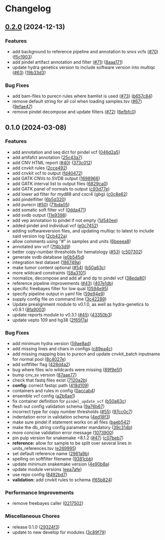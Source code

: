 # Changelog

## [0.2.0](https://github.com/genomic-medicine-sweden/poppy/compare/v0.1.0...v0.2.0) (2024-12-13)


### Features

* add background to reference pipeline and annotation to snvs vcfs ([#70](https://github.com/genomic-medicine-sweden/poppy/issues/70)) ([f5c1903](https://github.com/genomic-medicine-sweden/poppy/commit/f5c1903686952f99439683850004391935ae6222))
* add pindel artifact annotation and filter ([#71](https://github.com/genomic-medicine-sweden/poppy/issues/71)) ([8aaa171](https://github.com/genomic-medicine-sweden/poppy/commit/8aaa171162433dd9f2f32fdd8266c1c2ba247005))
* update hydra genetics version to include software version into multiqc ([#63](https://github.com/genomic-medicine-sweden/poppy/issues/63)) ([19b33d3](https://github.com/genomic-medicine-sweden/poppy/commit/19b33d37d1bdf583f01d5663a61183a25b526cca))


### Bug Fixes

* add bam-files to purecn rules where bamlist is used ([#73](https://github.com/genomic-medicine-sweden/poppy/issues/73)) ([b657c84](https://github.com/genomic-medicine-sweden/poppy/commit/b657c849040ff1763771dfd1ab34e411dcd037f6))
* remove default string for all col when loading samples.tsv ([#67](https://github.com/genomic-medicine-sweden/poppy/issues/67)) ([9efae47](https://github.com/genomic-medicine-sweden/poppy/commit/9efae473e1cb1c9319e010f3ffe6aecd970cd4f8))
* remove pindel decompose and update filters ([#72](https://github.com/genomic-medicine-sweden/poppy/issues/72)) ([6efbfc0](https://github.com/genomic-medicine-sweden/poppy/commit/6efbfc088233e5947600d9331d4fd733c08bffdf))

## 0.1.0 (2024-03-08)


### Features

* add annotation and seq dict for pindel vcf ([046d2a5](https://github.com/genomic-medicine-sweden/poppy/commit/046d2a5c244d7b0d6689561e833ffc9fd5883f26))
* add artifafct annotation ([25c43a7](https://github.com/genomic-medicine-sweden/poppy/commit/25c43a7c4e8021f897b6b3f1499477e00ad5cf90))
* add CNV HTML report ([#40](https://github.com/genomic-medicine-sweden/poppy/issues/40)) ([373c012](https://github.com/genomic-medicine-sweden/poppy/commit/373c01292f80a6516b55f1e7ecb09c9623784500))
* add cnvkit rules ([2cce492](https://github.com/genomic-medicine-sweden/poppy/commit/2cce4921ba8fa0a8b2bb81803ab71e12d7888191))
* add cnvkit vcf to output ([fd40472](https://github.com/genomic-medicine-sweden/poppy/commit/fd40472493be30d5755872b1e027f12a011587a6))
* add GATK CNVs to SVDB output ([1698966](https://github.com/genomic-medicine-sweden/poppy/commit/1698966170331ea9ebf5492fabe91310586350f2))
* add GATK interval list to output files ([6829ca0](https://github.com/genomic-medicine-sweden/poppy/commit/6829ca07e1c08a6dbac8fe14137a0553f9eb9ccf))
* add GATK panel of normals to output ([c93d77e](https://github.com/genomic-medicine-sweden/poppy/commit/c93d77ec2df92509342fdde16e3223c9d7cce0ba))
* add lower ad filter for myd88 and cxcr4 (gbg) ([c0c8e62](https://github.com/genomic-medicine-sweden/poppy/commit/c0c8e6235505ec2e27c65093d39f6dc37760d8ea))
* add pindelfilter ([6b5d320](https://github.com/genomic-medicine-sweden/poppy/commit/6b5d320583916fa3cea253e85edf2b513205f511))
* add purecn ([#50](https://github.com/genomic-medicine-sweden/poppy/issues/50)) ([71bda05](https://github.com/genomic-medicine-sweden/poppy/commit/71bda0519d4aa65154dace50d0143f253d821fb0))
* add somatic soft filter vcf ([0dda471](https://github.com/genomic-medicine-sweden/poppy/commit/0dda471d4317c25fd18a8c2358eeb8945c866724))
* add svdb output ([11e9398](https://github.com/genomic-medicine-sweden/poppy/commit/11e939896b0551cc5c718a196521c69300104356))
* add vep annotation to pindel if not empty ([1d540ee](https://github.com/genomic-medicine-sweden/poppy/commit/1d540ee9175905694dd5ff4c4a05e11fbb1788c4))
* added pindel and individual vcf ([e0c7452](https://github.com/genomic-medicine-sweden/poppy/commit/e0c7452b0cb236f614c1b8d18c47663a0dba23d6))
* adding softwareversion files, and updating multiqc to latest to include said version log ([2cb422a](https://github.com/genomic-medicine-sweden/poppy/commit/2cb422ac8fc62b10747594e3c90ef698a0226b66))
* allow comments using "#" in samples and units ([6beeea8](https://github.com/genomic-medicine-sweden/poppy/commit/6beeea87cd249aec75a6022e12b1ead6b84646f6))
* annotated snv vcf ([7f4b3d9](https://github.com/genomic-medicine-sweden/poppy/commit/7f4b3d942d24c28bada10ab45eca6a4b0971ed18))
* better copy-number thresholds for hematology ([#53](https://github.com/genomic-medicine-sweden/poppy/issues/53)) ([c507302](https://github.com/genomic-medicine-sweden/poppy/commit/c50730206e0a4312762bff362e5f2b79fd3f770e))
* generate svdb database ([e0b545d](https://github.com/genomic-medicine-sweden/poppy/commit/e0b545d7a813e45de4a2fd5bb6923f9febb19ef1))
* integration test dataset ([186749a](https://github.com/genomic-medicine-sweden/poppy/commit/186749a7e8aba3741a8c21ff16a0558ac49dd001))
* make tumor content optional ([#54](https://github.com/genomic-medicine-sweden/poppy/issues/54)) ([b50a63c](https://github.com/genomic-medicine-sweden/poppy/commit/b50a63c28651a57114002f20a941b3114a3d67e7))
* more wildcard constraints ([58a3101](https://github.com/genomic-medicine-sweden/poppy/commit/58a3101e88256dc7868f366965551aa00af53f7c))
* normalize, decompose and add af and dp to pindel vcf ([38eda80](https://github.com/genomic-medicine-sweden/poppy/commit/38eda8068d0689385f66628254a9211ac2758910))
* reference pipeline improvements ([#43](https://github.com/genomic-medicine-sweden/poppy/issues/43)) ([407e1db](https://github.com/genomic-medicine-sweden/poppy/commit/407e1db96fa31c9baafba2eda02019b18f736702))
* specific freebayes filter for low qual ([0594e95](https://github.com/genomic-medicine-sweden/poppy/commit/0594e95212776732db65346ce9ad6efe1c1ea13c))
* specify pipeline output in yaml file ([59e94e9](https://github.com/genomic-medicine-sweden/poppy/commit/59e94e958688da4afc329465c43266c4a39f3d1e))
* supply config file on command line ([3c42289](https://github.com/genomic-medicine-sweden/poppy/commit/3c42289dd6c7f41a81d47a2e2b5785e0dd82d255))
* Update prealignment module to v0.1.0, as well as hydra-genetics to v0.9.1 ([8fa9003](https://github.com/genomic-medicine-sweden/poppy/commit/8fa9003cf00c5d9226cf72df00d3285bc7ba8c48))
* update reports module to v0.3.1 ([#45](https://github.com/genomic-medicine-sweden/poppy/issues/45)) ([43350b3](https://github.com/genomic-medicine-sweden/poppy/commit/43350b3830766f33ff501ac68e2223553368d218))
* update vepto 109 and hg38 ([2f65f7a](https://github.com/genomic-medicine-sweden/poppy/commit/2f65f7a18c869047d09d8e6b3e352c8971b5e16f))


### Bug Fixes

* add minimum hydra version ([59ae8ad](https://github.com/genomic-medicine-sweden/poppy/commit/59ae8ad319fb20f350e518c9c8e6cadcf7dc3a5f))
* add missing lines and chars in configs ([c89ea4c](https://github.com/genomic-medicine-sweden/poppy/commit/c89ea4c0c1c1bf815ed161470420c47d4c3bf462))
* add missing mapping bias to purecn and update cnvkit_batch inputname for normal pool ([8c4027e](https://github.com/genomic-medicine-sweden/poppy/commit/8c4027ed7030172246adf1741379f77fabcf062e))
* add softfilter flag ([428d4a2](https://github.com/genomic-medicine-sweden/poppy/commit/428d4a257baeb60e74673b632cb6d55840094aba))
* bug where files w/o wildcards were missing ([89f9e5f](https://github.com/genomic-medicine-sweden/poppy/commit/89f9e5fa36e52de25539cdcf60a8e2313acca87d))
* bump cnv_sv version ([87aae77](https://github.com/genomic-medicine-sweden/poppy/commit/87aae773cc0f7a278731e5d2fd4343b717eb4ec5))
* check that fastq files exist ([7120a2b](https://github.com/genomic-medicine-sweden/poppy/commit/7120a2bc65f7b7659ba7968444ecc6f1008c1a9b))
* **config:** correct fastqc path ([418d109](https://github.com/genomic-medicine-sweden/poppy/commit/418d1093cc1f7e08791f0109299472ef9e821b5a))
* containers and rules in config ([0accab4](https://github.com/genomic-medicine-sweden/poppy/commit/0accab48913f698a01e27c4db7cf61d63f897f25))
* ensemble vcf config ([a2b6ae1](https://github.com/genomic-medicine-sweden/poppy/commit/a2b6ae16c4fe98be5540921921d0e3f5f3114d74))
* fix container definition for `pindel_update_vcf` ([b50a63c](https://github.com/genomic-medicine-sweden/poppy/commit/b50a63c28651a57114002f20a941b3114a3d67e7))
* flesh out config validation schema ([9a76b67](https://github.com/genomic-medicine-sweden/poppy/commit/9a76b6794c1684a0846fe5426fa97b8a006e34a7))
* incorrect type for copy number thresholds ([#55](https://github.com/genomic-medicine-sweden/poppy/issues/55)) ([97cc0c7](https://github.com/genomic-medicine-sweden/poppy/commit/97cc0c76c63e336f9b2daccc94041e095c181a0b))
* indentation error in validation schema ([4ed18f3](https://github.com/genomic-medicine-sweden/poppy/commit/4ed18f33ff11cf39413747097e930a3f5a8711ba))
* make sure pindel if statement works on all files ([baeb542](https://github.com/genomic-medicine-sweden/poppy/commit/baeb542b6b8279f37adf9af05eafc12adc58ac3c))
* make the db_string config parameter mandatory ([39c314b](https://github.com/genomic-medicine-sweden/poppy/commit/39c314bbf5012ba05ea517969cdb21a51c488610))
* more concise validation error message ([1073900](https://github.com/genomic-medicine-sweden/poppy/commit/1073900b9216810cf342335cdd7af6589fda9302))
* pin pulp version for snakemake &lt;8.1.2 ([#47](https://github.com/genomic-medicine-sweden/poppy/issues/47)) ([c07beb7](https://github.com/genomic-medicine-sweden/poppy/commit/c07beb78567948f5a9852a19f1003882bbd2f37e))
* **reference:** allow for sample to be split over several lines in units_references.tsv ([e269995](https://github.com/genomic-medicine-sweden/poppy/commit/e269995db7d9f8e93063d765cd1a9c15afb5e1a6))
* set default reference name ([2981a9b](https://github.com/genomic-medicine-sweden/poppy/commit/2981a9bb414946cb312c6f9e832ae6ea16960061))
* spelling on softfilter filename ([9381cbb](https://github.com/genomic-medicine-sweden/poppy/commit/9381cbbd820e90e1750abbd6c0212ec8a64f8fd8))
* update minimum snakemake version ([4e90b8a](https://github.com/genomic-medicine-sweden/poppy/commit/4e90b8ae3412415e9177f9639adecc6dffe7efd5))
* update module versions ([eea7afe](https://github.com/genomic-medicine-sweden/poppy/commit/eea7afe8d1f12ac19e9422025f5b0e3bbda34d11))
* use repo config ([8492bd7](https://github.com/genomic-medicine-sweden/poppy/commit/8492bd77e87d54d52b1b2a9d6868b59ab0082051))
* **validation:** add cnvkit rules to schema ([f65b824](https://github.com/genomic-medicine-sweden/poppy/commit/f65b82485704b06adf4657d50726f821507acfee))


### Performance Improvements

* remove freebayes caller ([0217502](https://github.com/genomic-medicine-sweden/poppy/commit/02175027cb8a804d0b0015e9206f3905617330b5))


### Miscellaneous Chores

* release 0.1.0 ([29324f3](https://github.com/genomic-medicine-sweden/poppy/commit/29324f33f332b0e7a91e953ebec47017dc84e5c5))
* update to new develop for modules ([3c89f79](https://github.com/genomic-medicine-sweden/poppy/commit/3c89f79dcc2a6cb57a44b13f3b0d1e98adcf4493))
